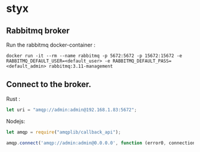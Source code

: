 # styx

## Rabbitmq broker
Run the rabbitmq docker-container :

`docker run -it --rm --name rabbitmq -p 5672:5672 -p 15672:15672 -e RABBITMQ_DEFAULT_USER=<default_user> -e RABBITMQ_DEFAULT_PASS=<default_admin> rabbitmq:3.11-management`

## Connect to the broker.

Rust :
```rust
let uri = "amqp://admin:admin@192.168.1.83:5672";
```

Nodejs: 

```javascript
let amqp = require("amqplib/callback_api");

amqp.connect('amqp://admin:admin@0.0.0.0', function (error0, connection) {});
```
